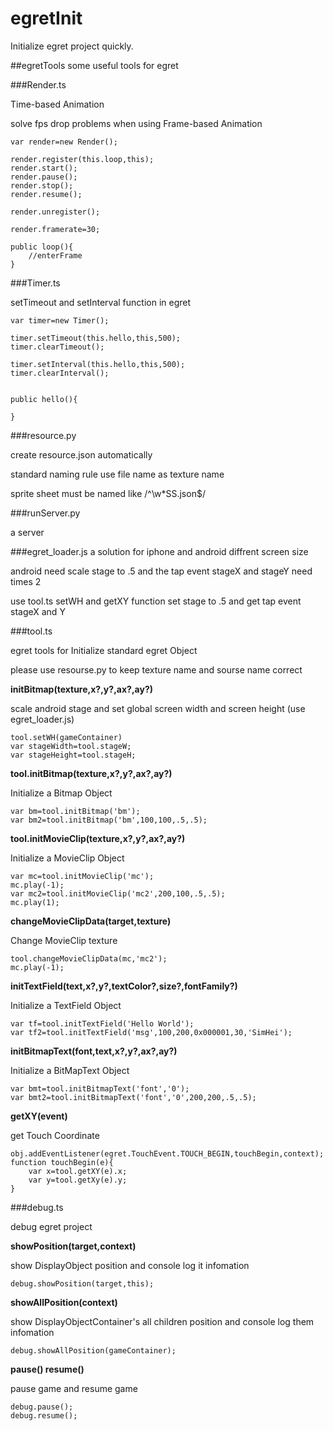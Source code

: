 # egretInit

Initialize egret project quickly.

##egretTools
some useful tools for egret 

###Render.ts

Time-based Animation

solve fps drop problems when using Frame-based Animation

```
var render=new Render();

render.register(this.loop,this);
render.start();
render.pause();
render.stop();
render.resume();

render.unregister();

render.framerate=30;

public loop(){
	//enterFrame
}
```

###Timer.ts

setTimeout and setInterval function in egret

```
var timer=new Timer();

timer.setTimeout(this.hello,this,500);
timer.clearTimeout();

timer.setInterval(this.hello,this,500);
timer.clearInterval();


public hello(){
    
}
```

###resource.py

create resource.json automatically

standard naming rule use file name as texture name

sprite sheet must be named like /^\w*SS.json$/

###runServer.py

a server

###egret_loader.js
a solution for iphone and android diffrent screen size

android need scale stage to .5 and the tap event stageX and stageY need times 2

use tool.ts setWH and getXY function set stage to .5 and get tap event stageX and Y

###tool.ts

egret tools for Initialize standard egret Object

please use resourse.py to keep texture name and sourse name correct

**initBitmap(texture,x?,y?,ax?,ay?)**

scale android stage and set global screen width and screen height (use egret_loader.js)

```
tool.setWH(gameContainer)
var stageWidth=tool.stageW;
var stageHeight=tool.stageH;
```

**tool.initBitmap(texture,x?,y?,ax?,ay?)**

Initialize a Bitmap Object

```
var bm=tool.initBitmap('bm');
var bm2=tool.initBitmap('bm',100,100,.5,.5);
```

**tool.initMovieClip(texture,x?,y?,ax?,ay?)**

Initialize a MovieClip Object

```
var mc=tool.initMovieClip('mc');
mc.play(-1);
var mc2=tool.initMovieClip('mc2',200,100,.5,.5);
mc.play(1);
```

**changeMovieClipData(target,texture)**

Change MovieClip texture

```
tool.changeMovieClipData(mc,'mc2');
mc.play(-1);
```

**initTextField(text,x?,y?,textColor?,size?,fontFamily?)**

Initialize a TextField Object

```
var tf=tool.initTextField('Hello World');
var tf2=tool.initTextField('msg',100,200,0x000001,30,'SimHei');
```

**initBitmapText(font,text,x?,y?,ax?,ay?)**

Initialize a BitMapText Object

```
var bmt=tool.initBitmapText('font','0');
var bmt2=tool.initBitmapText('font','0',200,200,.5,.5);
```

**getXY(event)**

get Touch Coordinate

```
obj.addEventListener(egret.TouchEvent.TOUCH_BEGIN,touchBegin,context);
function touchBegin(e){
	var x=tool.getXY(e).x;
	var y=tool.getXy(e).y;
}

```

###debug.ts

debug egret project

**showPosition(target,context)**

show DisplayObject position and console log it infomation

```
debug.showPosition(target,this);
```

**showAllPosition(context)**

show DisplayObjectContainer's all children position and console log them infomation

```
debug.showAllPosition(gameContainer);
```

**pause() resume()**

pause game and resume game

```
debug.pause();
debug.resume();
```








